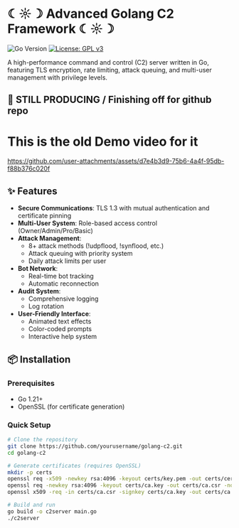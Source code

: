 # ☾☼☽ Advanced Golang C2 Framework ☾☼☽

![Go Version](https://img.shields.io/badge/go-1.21+-blue.svg)
[![License: GPL v3](https://img.shields.io/badge/License-GPLv3-blue.svg)](https://www.gnu.org/licenses/gpl-3.0)

A high-performance command and control (C2) server written in Go, featuring TLS encryption, rate limiting, attack queuing, and multi-user management with privilege levels.

## 🚧 STILL PRODUCING / Finishing off for github repo
# This is the old Demo video for it
https://github.com/user-attachments/assets/d7e4b3d9-75b6-4a4f-95db-f88b376c020f


## ✨ Features

- **Secure Communications**: TLS 1.3 with mutual authentication and certificate pinning
- **Multi-User System**: Role-based access control (Owner/Admin/Pro/Basic)
- **Attack Management**: 
  - 8+ attack methods (!udpflood, !synflood, etc.)
  - Attack queuing with priority system
  - Daily attack limits per user
- **Bot Network**: 
  - Real-time bot tracking
  - Automatic reconnection
- **Audit System**: 
  - Comprehensive logging
  - Log rotation
- **User-Friendly Interface**:
  - Animated text effects
  - Color-coded prompts
  - Interactive help system

## 📦 Installation

### Prerequisites
- Go 1.21+
- OpenSSL (for certificate generation)

### Quick Setup
```bash
# Clone the repository
git clone https://github.com/yourusername/golang-c2.git
cd golang-c2

# Generate certificates (requires OpenSSL)
mkdir -p certs
openssl req -x509 -newkey rsa:4096 -keyout certs/key.pem -out certs/cert.pem -days 365 -nodes
openssl req -newkey rsa:4096 -keyout certs/ca.key -out certs/ca.csr -nodes
openssl x509 -req -in certs/ca.csr -signkey certs/ca.key -out certs/ca.crt

# Build and run
go build -o c2server main.go
./c2server
```
